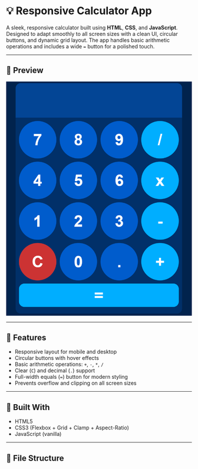 # 💡 Responsive Calculator App

A sleek, responsive calculator built using **HTML**, **CSS**, and **JavaScript**. Designed to adapt smoothly to all screen sizes with a clean UI, circular buttons, and dynamic grid layout. The app handles basic arithmetic operations and includes a wide `=` button for a polished touch.

---

## 📸 Preview

![Calculator Screenshot](./screenshot.png)

---

## 🚀 Features

- Responsive layout for mobile and desktop
- Circular buttons with hover effects
- Basic arithmetic operations: `+`, `-`, `*`, `/`
- Clear (`C`) and decimal (`.`) support
- Full-width equals (`=`) button for modern styling
- Prevents overflow and clipping on all screen sizes

---

## 🧱 Built With

- HTML5
- CSS3 (Flexbox + Grid + Clamp + Aspect-Ratio)
- JavaScript (vanilla)

---

## 📂 File Structure

